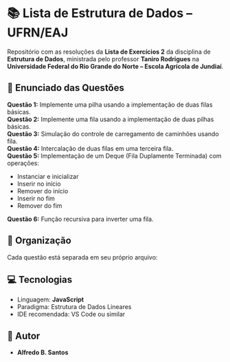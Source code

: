 # 📚 Lista de Estrutura de Dados – UFRN/EAJ

Repositório com as resoluções da **Lista de Exercícios 2** da disciplina de **Estrutura de Dados**, ministrada pelo professor **Taniro Rodrigues** na **Universidade Federal do Rio Grande do Norte – Escola Agrícola de Jundiaí**.

## 📝 Enunciado das Questões

**Questão 1:** Implemente uma pilha usando a implementação de duas filas básicas.  
**Questão 2:** Implemente uma fila usando a implementação de duas pilhas básicas.  
**Questão 3:** Simulação do controle de carregamento de caminhões usando fila.  
**Questão 4:** Intercalação de duas filas em uma terceira fila.  
**Questão 5:** Implementação de um Deque (Fila Duplamente Terminada) com operações:  
- Instanciar e inicializar  
- Inserir no início  
- Remover do início  
- Inserir no fim  
- Remover do fim  

**Questão 6:** Função recursiva para inverter uma fila.

## 📂 Organização

Cada questão está separada em seu próprio arquivo:


## 💻 Tecnologias

- Linguagem: **JavaScript**
- Paradigma: Estrutura de Dados Lineares
- IDE recomendada: VS Code ou similar

## 📎 Autor

- **Alfredo B. Santos**
